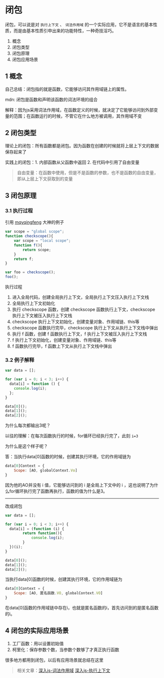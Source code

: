 # 闭包

闭包，可以说是对 `执行上下文` 、 `词法作用域` 的一个实际应用，它不是语言的基本性质，而是由基本性质引申出来的功能特性，一种奇技淫巧。

1. 概念
2. 闭包类型
3. 闭包原理
4. 闭包应用场景

## 1 概念

自己总结：闭包指的就是函数，它能够访问其作用域链上的属性。

mdn: 闭包是函数和声明该函数的词法环境的组合

解释：因为js采用词法作用域，在函数定义的时候，就决定了它能够访问到外部变量的范围；在函数运行的时候，不管它在什么地方被调用，其作用域不变

## 2 闭包类型

理论上的闭包：所有函数都是闭包。因为函数在创建的时候就将上层上下文的数据保存起来了

实践上的闭包：1. 内部函数从父函数中返回 2. 在代码中引用了自由变量

> 自由变量：在函数中使用，但是不是函数的参数，也不是函数的自由变量，即从上层上下文获取到的变量

## 3 闭包原理

### 3.1 执行过程

引用 [mqyqingfeng](https://github.com/mqyqingfeng) 大神的例子

```javascript
var scope = "global scope";
function checkscope(){
    var scope = "local scope";
    function f(){
        return scope;
    }
    return f;
}

var foo = checkscope();
foo();
```

执行过程

1. 进入全局代码，创建全局执行上下文，全局执行上下文压入执行上下文栈
2. 全局执行上下文初始化
3. 执行 checkscope 函数，创建 checkscope 函数执行上下文，checkscope 执行上下文被压入执行上下文栈
4. checkscope 执行上下文初始化，创建变量对象、作用域链、this等
5. checkscope 函数执行完毕，checkscope 执行上下文从执行上下文栈中弹出
6. 执行 f 函数，创建 f 函数执行上下文，f 执行上下文被压入执行上下文栈
7. f 执行上下文初始化，创建变量对象、作用域链、this等
8. f 函数执行完毕，f 函数上下文从执行上下文栈中弹出

### 3.2 例子解释

```javascript
var data = [];

for (var i = 0; i < 3; i++) {
  data[i] = function () {
    console.log(i);
  };
}

data[0]();
data[1]();
data[2]();
```

为什么每次都输出3呢？

以往的理解：在每次函数执行的时候，for循环已经执行完了，此刻 `i=3`

为什么是这个样子呢？

答：当执行data[0]函数的时候，创建其执行环境，它的作用域链为

```javascript
data[0]Context = {
    Scope: [AO, globalContext.Vo]
}
```

因为他的AO并没有 i 值，它能够访问到的 i 是全局上下文中的 i ，这也说明了为什么for循环执行完了函数再执行，函数的值为什么是3。

****

改成闭包

```javascript
var data = [];

for (var i = 0; i < 3; i++) {
  data[i] = (function (i) {
        return function(){
            console.log(i);
        }
  })(i);
}

data[0]();
data[1]();
data[2]();
```

当执行data[0]函数的时候，创建其执行环境，它的作用域链为

```javascript
data[0]Context = {
    Scope: [AO, 匿名函数.VO, globalContext.VO]
}
```

在data[0]函数的作用域链中存在i，也就是匿名函数的i，首先访问到的是匿名函数的i。

## 4 闭包的实际应用场景

1. 工厂函数：用以设置初始值
2. 柯里化：保存参数个数，当参数个数够了才真正执行函数

很多地方都用到闭包，以后有应用场景就总结在这里

> 相关文章：[深入js-词法作用域](./深入js-词法作用域.md) [深入js-执行上下文](./深入js-执行上下文.md)

